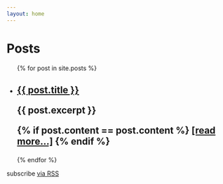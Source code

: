 ```yaml
---
layout: home
---
```


<div class="home">
<div class="logo-bar">

  <h1 class="page-heading">Posts</h1>

  <ul class="post-list">
    {% for post in site.posts %}
      <li>
        <h2>
          <a class="post-link" href="{{ post.url | prepend: site.baseurl }}">{{ post.title }}</a>
          <!--<p> {{ post.meta }} </p>-->
          <p>  {{ post.excerpt }} </p>
          <p>
            {% if post.content == post.content %}
              <a class="post-readmore" href="{{ post.url | prepend: site.baseurl }}">[read more...]</a>
            {% endif %}
          </p>
        </h2>
      </li>
    {% endfor %}
  </ul>

  <p class="rss-subscribe">subscribe <a href="{{ "/feed.xml" | prepend: site.baseurl }}">via RSS</a></p>

</div>
